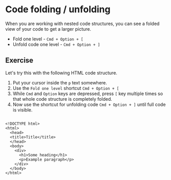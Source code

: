 Code folding / unfolding
=========================

When you are working with nested code structures, you can see a folded view
of your code to get a larger picture.

* Fold one level - `Cmd + Option + [`
* Unfold code one level - `Cmd + Option + ]`

Exercise
---------

Let's try this with the following HTML code structure.

1. Put your cursor inside the `p` text somewhere.
2. Use the `Fold one level` shortcut `Cmd + Option + [`
3. While `Cmd` and `Option` keys are depressed, press `[` key multiple times
   so that whole code structure is completely folded.
4. Now use the shortcut for unfolding code `Cmd + Option + ]` until full code
   is visible.

```

<!DOCTYPE html>
<html>
  <head>
  <title>Title</title>
  </head>
  <body>
    <div>
      <h1>Some heading</h1>
      <p>Example paragraph</p>
    </div>
  </body>
</html>


```